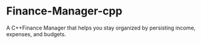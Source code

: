 # Finance-Manager-cpp
A C++Finance Manager that helps you stay organized by persisting income, expenses, and budgets.
